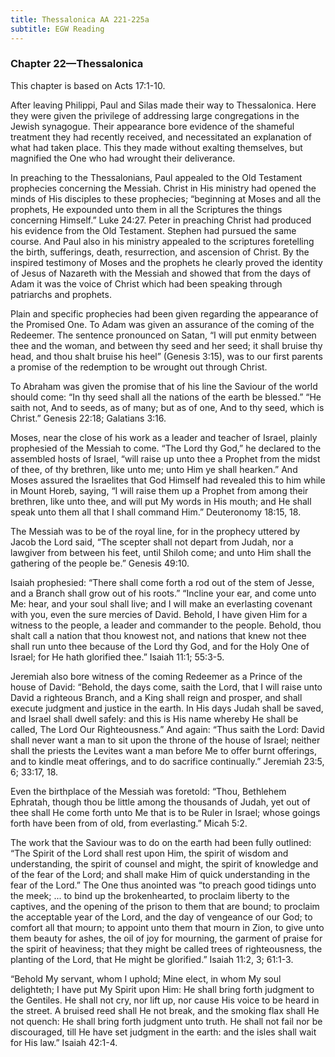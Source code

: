 ```yaml
---
title: Thessalonica AA 221-225a
subtitle: EGW Reading
---
```


### Chapter 22—Thessalonica

This chapter is based on Acts 17:1-10.

After leaving Philippi, Paul and Silas made their way to Thessalonica. Here they were given the privilege of addressing large congregations in the Jewish synagogue. Their appearance bore evidence of the shameful treatment they had recently received, and necessitated an explanation of what had taken place. This they made without exalting themselves, but magnified the One who had wrought their deliverance.

In preaching to the Thessalonians, Paul appealed to the Old Testament prophecies concerning the Messiah. Christ in His ministry had opened the minds of His disciples to these prophecies; “beginning at Moses and all the prophets, He expounded unto them in all the Scriptures the things concerning Himself.” Luke 24:27. Peter in preaching Christ had produced his evidence from the Old Testament. Stephen had pursued the same course. And Paul also in his ministry appealed to the scriptures foretelling the birth, sufferings, death, resurrection, and ascension of Christ. By the inspired testimony of Moses and the prophets he clearly proved the identity of Jesus of Nazareth with the Messiah and showed that from the days of Adam it was the voice of Christ which had been speaking through patriarchs and prophets.

Plain and specific prophecies had been given regarding the appearance of the Promised One. To Adam was given an assurance of the coming of the Redeemer. The sentence pronounced on Satan, “I will put enmity between thee and the woman, and between thy seed and her seed; it shall bruise thy head, and thou shalt bruise his heel” (Genesis 3:15), was to our first parents a promise of the redemption to be wrought out through Christ.

To Abraham was given the promise that of his line the Saviour of the world should come: “In thy seed shall all the nations of the earth be blessed.” “He saith not, And to seeds, as of many; but as of one, And to thy seed, which is Christ.” Genesis 22:18; Galatians 3:16.

Moses, near the close of his work as a leader and teacher of Israel, plainly prophesied of the Messiah to come. “The Lord thy God,” he declared to the assembled hosts of Israel, “will raise up unto thee a Prophet from the midst of thee, of thy brethren, like unto me; unto Him ye shall hearken.” And Moses assured the Israelites that God Himself had revealed this to him while in Mount Horeb, saying, “I will raise them up a Prophet from among their brethren, like unto thee, and will put My words in His mouth; and He shall speak unto them all that I shall command Him.” Deuteronomy 18:15, 18.

The Messiah was to be of the royal line, for in the prophecy uttered by Jacob the Lord said, “The scepter shall not depart from Judah, nor a lawgiver from between his feet, until Shiloh come; and unto Him shall the gathering of the people be.” Genesis 49:10.

Isaiah prophesied: “There shall come forth a rod out of the stem of Jesse, and a Branch shall grow out of his roots.” “Incline your ear, and come unto Me: hear, and your soul shall live; and I will make an everlasting covenant with you, even the sure mercies of David. Behold, I have given Him for a witness to the people, a leader and commander to the people. Behold, thou shalt call a nation that thou knowest not, and nations that knew not thee shall run unto thee because of the Lord thy God, and for the Holy One of Israel; for He hath glorified thee.” Isaiah 11:1; 55:3-5.

Jeremiah also bore witness of the coming Redeemer as a Prince of the house of David: “Behold, the days come, saith the Lord, that I will raise unto David a righteous Branch, and a King shall reign and prosper, and shall execute judgment and justice in the earth. In His days Judah shall be saved, and Israel shall dwell safely: and this is His name whereby He shall be called, The Lord Our Righteousness.” And again: “Thus saith the Lord: David shall never want a man to sit upon the throne of the house of Israel; neither shall the priests the Levites want a man before Me to offer burnt offerings, and to kindle meat offerings, and to do sacrifice continually.” Jeremiah 23:5, 6; 33:17, 18.

Even the birthplace of the Messiah was foretold: “Thou, Bethlehem Ephratah, though thou be little among the thousands of Judah, yet out of thee shall He come forth unto Me that is to be Ruler in Israel; whose goings forth have been from of old, from everlasting.” Micah 5:2.

The work that the Saviour was to do on the earth had been fully outlined: “The Spirit of the Lord shall rest upon Him, the spirit of wisdom and understanding, the spirit of counsel and might, the spirit of knowledge and of the fear of the Lord; and shall make Him of quick understanding in the fear of the Lord.” The One thus anointed was “to preach good tidings unto the meek; ... to bind up the brokenhearted, to proclaim liberty to the captives, and the opening of the prison to them that are bound; to proclaim the acceptable year of the Lord, and the day of vengeance of our God; to comfort all that mourn; to appoint unto them that mourn in Zion, to give unto them beauty for ashes, the oil of joy for mourning, the garment of praise for the spirit of heaviness; that they might be called trees of righteousness, the planting of the Lord, that He might be glorified.” Isaiah 11:2, 3; 61:1-3.

“Behold My servant, whom I uphold; Mine elect, in whom My soul delighteth; I have put My Spirit upon Him: He shall bring forth judgment to the Gentiles. He shall not cry, nor lift up, nor cause His voice to be heard in the street. A bruised reed shall He not break, and the smoking flax shall He not quench: He shall bring forth judgment unto truth. He shall not fail nor be discouraged, till He have set judgment in the earth: and the isles shall wait for His law.” Isaiah 42:1-4.